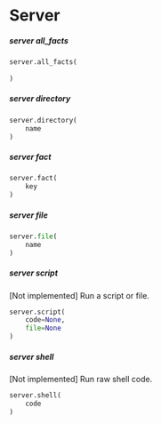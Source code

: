 # Server

##### server all_facts

```py
server.all_facts(
    
)
```

##### server directory

```py
server.directory(
    name
)
```

##### server fact

```py
server.fact(
    key
)
```

##### server file

```py
server.file(
    name
)
```

##### server script

[Not implemented] Run a script or file.

```py
server.script(
    code=None,
    file=None
)
```

##### server shell

[Not implemented] Run raw shell code.

```py
server.shell(
    code
)
```
